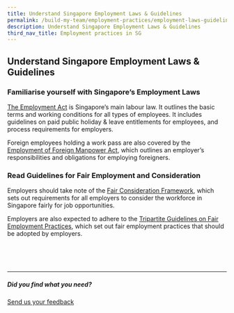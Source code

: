 ```yaml
---
title: Understand Singapore Employment Laws & Guidelines
permalink: /build-my-team/employment-practices/employment-laws-guidelines/
description: Understand Singapore Employment Laws & Guidelines
third_nav_title: Employment practices in SG
---
```

## Understand Singapore Employment Laws &amp; Guidelines

### Familiarise yourself with Singapore’s Employment Laws


[The Employment Act](https://www.mom.gov.sg/employment-practices/employment-act) is Singapore’s main labour law. It outlines the basic terms and working conditions for all types of employees. It includes guidelines on paid public holiday &amp; leave entitlements for employees, and process requirements for employers.

Foreign employees holding a work pass are also covered by the [Employment of Foreign Manpower Act](https://www.mom.gov.sg/legislation/employment-of-foreign-manpower-act), which outlines an employer’s responsibilities and obligations for employing foreigners.

### Read Guidelines for Fair Employment and Consideration


Employers should take note of the [Fair Consideration Framework](https://www.mom.gov.sg/employment-practices/fair-consideration-framework), which sets out requirements for all employers to consider the workforce in Singapore fairly for job opportunities.

Employers are also expected to adhere to the [Tripartite Guidelines on Fair Employment Practices](https://www.tal.sg/tafep/resources/publications/2019/tripartite-guidelines-on-fair-employment-practices), which set out fair employment practices that should be adopted by employers.


<br>
<br>
<br>


<hr>

##### Did you find what you need?
[Send us your feedback](https://form.gov.sg/642693623cb98f001239be0d)